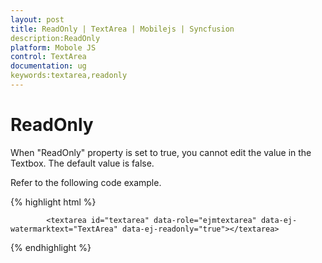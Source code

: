 ```yaml
---
layout: post
title: ReadOnly | TextArea | Mobilejs | Syncfusion
description:ReadOnly
platform: Mobole JS
control: TextArea
documentation: ug
keywords:textarea,readonly
---
```


# ReadOnly

When "ReadOnly" property is set to true, you cannot edit the value in the Textbox. The default value is false.

Refer to the following code example.


{% highlight html %}

            <textarea id="textarea" data-role="ejmtextarea" data-ej-watermarktext="TextArea" data-ej-readonly="true"></textarea>

{% endhighlight %}



 